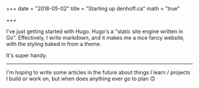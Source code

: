 +++
date = "2018-05-02"
title = "Starting up denhoff.ca"
math = "true"

+++

I've just getting started with Hugo. Hugo's a "static site engine written in Go".
 Effectively, I write markdown, and it makes me a nice fancy website, with the
styling baked in from a theme.

It's super handy.

---

I'm hoping to write some articles in the future about things I learn / projects 
I build or work on, but when does anything ever go to plan 🙃
